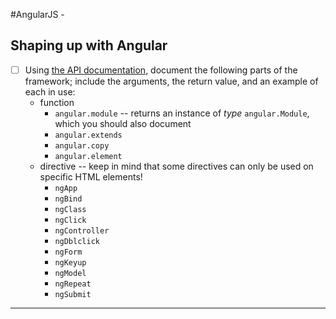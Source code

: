 #AngularJS -
## Shaping up with Angular

* [ ] Using [the API documentation](https://docs.angularjs.org/api/), document the following parts of the framework; include the arguments, the return value, and an example of each in use:
  * function
    * `angular.module` -- returns an instance of _type_ `angular.Module`, which you should also document
    * `angular.extends`
    * `angular.copy`
    * `angular.element`
  * directive -- keep in mind that some directives can only be used on specific HTML elements!
    * `ngApp`
    * `ngBind`
    * `ngClass`
    * `ngClick`
    * `ngController`
    * `ngDblclick`
    * `ngForm`
    * `ngKeyup`
    * `ngModel`
    * `ngRepeat`
    * `ngSubmit`

---
